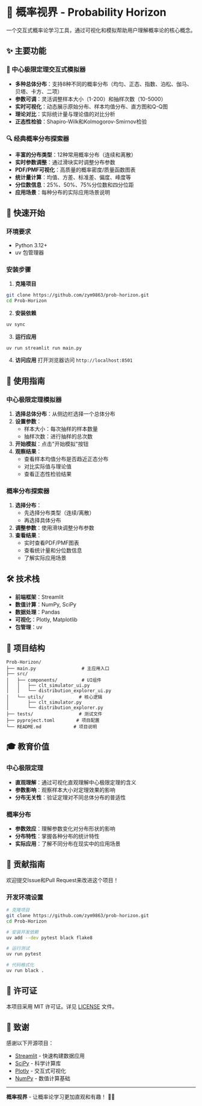 # 🎲 概率视界 - Probability Horizon

一个交互式概率论学习工具，通过可视化和模拟帮助用户理解概率论的核心概念。

## ✨ 主要功能

### 🎯 中心极限定理交互式模拟器
- **多种总体分布**：支持8种不同的概率分布（均匀、正态、指数、泊松、伽马、贝塔、卡方、二项）
- **参数可调**：灵活调整样本大小（1-200）和抽样次数（10-5000）
- **实时可视化**：动态展示原始分布、样本均值分布、直方图和Q-Q图
- **理论对比**：实际统计量与理论值的对比分析
- **正态性检验**：Shapiro-Wilk和Kolmogorov-Smirnov检验

### 🔍 经典概率分布探索器
- **丰富的分布类型**：12种常用概率分布（连续和离散）
- **实时参数调整**：通过滑块实时调整分布参数
- **PDF/PMF可视化**：高质量的概率密度/质量函数图表
- **统计量计算**：均值、方差、标准差、偏度、峰度等
- **分位数信息**：25%、50%、75%分位数和四分位距
- **应用场景**：每种分布的实际应用场景说明

## 🚀 快速开始

### 环境要求
- Python 3.12+
- uv 包管理器

### 安装步骤

1. **克隆项目**
```bash
git clone https://github.com/zym9863/prob-horizon.git
cd Prob-Horizon
```

2. **安装依赖**
```bash
uv sync
```

3. **运行应用**
```bash
uv run streamlit run main.py
```

4. **访问应用**
打开浏览器访问 `http://localhost:8501`

## 📖 使用指南

### 中心极限定理模拟器

1. **选择总体分布**：从侧边栏选择一个总体分布
2. **设置参数**：
   - 样本大小：每次抽样的样本数量
   - 抽样次数：进行抽样的总次数
3. **开始模拟**：点击"开始模拟"按钮
4. **观察结果**：
   - 查看样本均值分布是否趋近正态分布
   - 对比实际值与理论值
   - 查看正态性检验结果

### 概率分布探索器

1. **选择分布**：
   - 先选择分布类型（连续/离散）
   - 再选择具体分布
2. **调整参数**：使用滑块调整分布参数
3. **查看结果**：
   - 实时查看PDF/PMF图表
   - 查看统计量和分位数信息
   - 了解实际应用场景

## 🛠️ 技术栈

- **前端框架**：Streamlit
- **数值计算**：NumPy, SciPy
- **数据处理**：Pandas
- **可视化**：Plotly, Matplotlib
- **包管理**：uv

## 📁 项目结构

```
Prob-Horizon/
├── main.py                 # 主应用入口
├── src/
│   ├── components/         # UI组件
│   │   ├── clt_simulator_ui.py
│   │   └── distribution_explorer_ui.py
│   └── utils/             # 核心逻辑
│       ├── clt_simulator.py
│       └── distribution_explorer.py
├── tests/                 # 测试文件
├── pyproject.toml        # 项目配置
└── README.md            # 项目说明
```

## 🎓 教育价值

### 中心极限定理
- **直观理解**：通过可视化直观理解中心极限定理的含义
- **参数影响**：观察样本大小对定理效果的影响
- **分布无关性**：验证定理对不同总体分布的普适性

### 概率分布
- **参数效应**：理解参数变化对分布形状的影响
- **分布特性**：掌握各种分布的统计特性
- **实际应用**：了解不同分布在现实中的应用场景

## 🤝 贡献指南

欢迎提交Issue和Pull Request来改进这个项目！

### 开发环境设置
```bash
# 克隆项目
git clone https://github.com/zym9863/prob-horizon.git
cd Prob-Horizon

# 安装开发依赖
uv add --dev pytest black flake8

# 运行测试
uv run pytest

# 代码格式化
uv run black .
```

## 📄 许可证

本项目采用 MIT 许可证。详见 [LICENSE](LICENSE) 文件。

## 🙏 致谢

感谢以下开源项目：
- [Streamlit](https://streamlit.io/) - 快速构建数据应用
- [SciPy](https://scipy.org/) - 科学计算库
- [Plotly](https://plotly.com/) - 交互式可视化
- [NumPy](https://numpy.org/) - 数值计算基础

---

**概率视界** - 让概率论学习更加直观和有趣！ 🎲✨